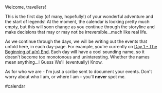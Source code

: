 Welcome, travellers! 

This is the first day (of many, hopefully!) of your wonderful adventure and the start of legends! At the moment, the calendar is looking pretty much empty, but this will soon change as you continue through the storyline and make decisions that may or may not be irreversible...much like real life. 

As we continue through the days, we will be writing out the events that unfold here, in each day-page. For example, you're currently on [Day 1 - The Beginning of a(n) End](Day%201%20-%20The%20Beginning%20of%20a(n)%20End.md). Each day will have a cool sounding name, so it doesn't become too monotonous and uninteresting. Whether the names mean anything...I Guess We'll (eventually) Know.

As for who we are - I'm just a scribe sent to document your events. Don't worry about who I am, or where I am - you'll **never** spot me. 

#calendar 
